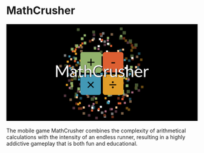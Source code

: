 # MathCrusher

![WebsiteBanner](/WebsiteBanner.png)

The mobile game MathCrusher combines the complexity of arithmetical calculations with the intensity of an endless runner, resulting in a highly addictive gameplay that is both fun and educational.

